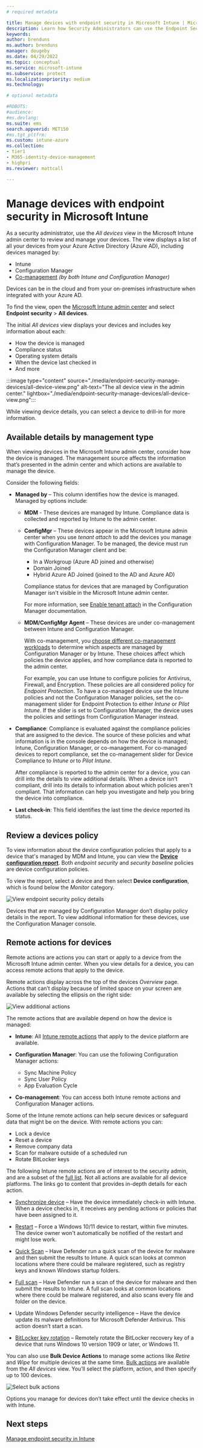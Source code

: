 ```yaml
---
# required metadata

title: Manage devices with endpoint security in Microsoft Intune | Microsoft Docs
description: Learn how Security Administrators can use the Endpoint Security node to view devices and manage them in Microsoft Intune. 
keywords:
author: brenduns
ms.author: brenduns
manager: dougeby
ms.date: 04/29/2022
ms.topic: conceptual
ms.service: microsoft-intune
ms.subservice: protect
ms.localizationpriority: medium
ms.technology:

# optional metadata

#ROBOTS:
#audience:
#ms.devlang:
ms.suite: ems
search.appverid: MET150
#ms.tgt_pltfrm:
ms.custom: intune-azure
ms.collection:
- tier1
- M365-identity-device-management
- highpri
ms.reviewer: mattcall

---
```


# Manage devices with endpoint security in Microsoft Intune

As a security administrator, use the *All devices* view in the Microsoft Intune admin center to review and manage your devices. The view displays a list of all your devices from your Azure Active Directory (Azure AD), including devices managed by:
- Intune
- Configuration Manager
- [Co-management](/configmgr/comanage/overview) *(by both Intune and Configuration Manager)*

Devices can be in the cloud and from your on-premises infrastructure when integrated with your Azure AD.

 To find the view, open the [Microsoft Intune admin center](https://go.microsoft.com/fwlink/?linkid=2109431) and select **Endpoint security** > **All devices**.

The initial *All devices* view displays your devices and includes key information about each:

- How the device is managed
- Compliance status
- Operating system details
- When the device last checked in
- And more

:::image type="content" source="./media/endpoint-security-manage-devices/all-device-view.png" alt-text="The all device view in the admin center." lightbox="./media/endpoint-security-manage-devices/all-device-view.png":::

While viewing device details, you can select a device to drill-in for more information.

## Available details by management type

When viewing devices in the Microsoft Intune admin center, consider how the device is managed. The management source affects the information that’s presented in the admin center and which actions are available to manage the device.

Consider the following fields:

- **Managed by** – This column identifies how the device is managed. Managed by options include:

  - **MDM**  - These devices are managed by Intune. Compliance data is collected and reported by Intune to the admin center.

  - **ConfigMgr** – These devices appear in the Microsoft Intune admin center when you use *tenant attach* to add the devices you manage with Configuration Manager. To be managed, the device must run the Configuration Manager client and be:

    - In a Workgroup (Azure AD joined and otherwise)
    - Domain Joined
    - Hybrid Azure AD Joined (joined to the AD and Azure AD)

    Compliance status for devices that are managed by Configuration Manager isn't visible in the Microsoft Intune admin center.

    For more information, see [Enable tenant attach](/configmgr/tenant-attach/device-sync-actions) in the Configuration Manager documentation.

  - **MDM/ConfigMgr Agent** – These devices are under co-management between Intune and Configuration Manager.

    With co-management, you [choose different co-management workloads](/configmgr/comanage/how-to-switch-workloads) to determine which aspects are managed by Configuration Manager or by Intune. These choices affect which policies the device applies, and how compliance data is reported to the admin center.

    For example, you can use Intune to configure policies for Antivirus, Firewall, and Encryption. These policies are all considered policy for *Endpoint Protection*. To have a co-managed device use the Intune policies and not the Configuration Manager policies, set the co-management slider for Endpoint Protection to either *Intune* or *Pilot Intune*. If the slider is set to Configuration Manager, the device uses the policies and settings from Configuration Manager instead.

- **Compliance**: Compliance is evaluated against the compliance policies that are assigned to the device. The source of these policies and what information is in the console depends on how the device is managed; Intune, Configuration Manager, or co-management. For co-managed devices to report compliance, set the co-management slider for Device Compliance to *Intune* or to *Pilot Intune*.  

  After compliance is reported to the admin center for a device, you can drill into the details to view additional details. When a device isn’t compliant, drill into its details to information about which policies aren't compliant. That information can help you investigate and help you bring the device into compliance.

- **Last check-in**: This field identifies the last time the device  reported its status.

## Review a devices policy

To view information about the device configuration policies that apply to a device that's managed by MDM and Intune, you can view the [**Device configuration report**](../fundamentals/reports.md#device-configuration-report-operational). Both *endpoint security* and *security baseline* policies are device configuration policies.

To view the report, select a device and then select **Device configuration**, which is found below the *Monitor* category.
  
![View endpoint security policy details](./media/endpoint-security-manage-devices/view-policy-details.png)

Devices that are managed by Configuration Manager don’t display policy details in the report. To view additional information for these devices, use the Configuration Manager console.
## Remote actions for devices

Remote actions are actions you can start or apply to a device from the Microsoft Intune admin center. When you view details for a device, you can access remote actions that apply to the device.

Remote actions display across the top of the devices *Overview* page. Actions that can’t display because of limited space on your screen are available by selecting the ellipsis on the right side:

![View additional actions](./media/endpoint-security-manage-devices/view-additional-actions.png)

The remote actions that are available depend on how the device is managed:

- **Intune**: All [Intune remote actions](../remote-actions/device-management.md) that apply to the device platform are available.  
- **Configuration Manager**: You can use the following Configuration Manager actions:

  - Sync Machine Policy
  - Sync User Policy
  - App Evaluation Cycle

- **Co-management**: You can access both Intune remote actions and Configuration Manager actions.

Some of the Intune remote actions can help secure devices or safeguard data that might be on the device. With remote actions you can:

- Lock a device
- Reset a device
- Remove company data
- Scan for malware outside of a scheduled run
- Rotate BitLocker keys

The following Intune remote actions are of interest to the security admin, and are a subset of the [full list](../remote-actions/device-inventory.md#view-the-device-details). Not all actions are available for all device platforms. The links go to content that provides in-depth details for each action.

- [Synchronize device](../remote-actions/device-sync.md) – Have the device immediately check-in with Intune. When a device checks in, it receives any pending actions or policies that have been assigned to it.  

- [Restart](../remote-actions/device-restart.md) – Force a Windows 10/11 device to restart, within five minutes. The device owner won't automatically be notified of the restart and might lose work.

- [Quick Scan](../configuration/device-restrictions-windows-10.md) – Have Defender run a quick scan of the device for malware and then submit the results to Intune. A quick scan looks at common locations where there could be malware registered, such as registry keys and known Windows startup folders.

- [Full scan](../configuration/device-restrictions-windows-10.md) – Have Defender run a scan of the device for malware and then submit the results to Intune. A full scan looks at common locations where there could be malware registered, and also scans every file and folder on the device.

- Update Windows Defender security intelligence – Have the device update its malware definitions for Microsoft Defender Antivirus. This action doesn’t start a scan.

- [BitLocker key rotation](../protect/encrypt-devices.md#to-rotate-the-bitlocker-recovery-key) – Remotely rotate the BitLocker recovery key of a device that runs Windows 10 version 1909 or later, or Windows 11.

You can also use **Bulk Device Actions** to manage some actions like *Retire* and *Wipe* for multiple devices at the same time. [Bulk actions](../remote-actions/bulk-device-actions.md) are available from the *All devices* view. You’ll select the platform, action, and then specify up to 100 devices.

![Select bulk actions](./media/endpoint-security-manage-devices/select-bulk-actions.png)

Options you manage for devices don’t take effect until the device checks in with Intune.

## Next steps

[Manage endpoint security in Intune](../protect/endpoint-security.md)
